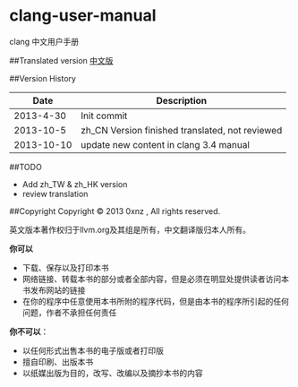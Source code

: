 clang-user-manual
=================

clang 中文用户手册

##Translated version
[中文版](./clang-user-manual.md)

##Version History

Date | Description
-----| -----------
2013-4-30 | Init commit
2013-10-5 | zh\_CN Version finished translated, not reviewed
2013-10-10 | update new content in clang 3.4 manual

##TODO
* Add zh\_TW & zh\_HK version
* review translation

##Copyright
Copyright &copy; 2013 0xnz <yunxinyi AT gmail DOT com>, All rights reserved.

英文版本著作权归于llvm.org及其组是所有，中文翻译版归本人所有。

**你可以**

* 下载、保存以及打印本书
* 网络链接、转载本书的部分或者全部内容，但是必须在明显处提供读者访问本书发布网站的链接
* 在你的程序中任意使用本书所附的程序代码，但是由本书的程序所引起的任何问题，作者不承担任何责任

**你不可以**：

* 以任何形式出售本书的电子版或者打印版
* 擅自印刷、出版本书
* 以纸媒出版为目的，改写、改编以及摘抄本书的内容
